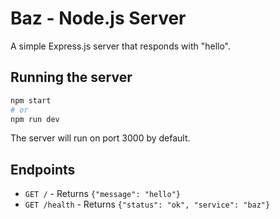 # Baz - Node.js Server

A simple Express.js server that responds with "hello".

## Running the server

```bash
npm start
# or
npm run dev
```

The server will run on port 3000 by default.

## Endpoints

- `GET /` - Returns `{"message": "hello"}`
- `GET /health` - Returns `{"status": "ok", "service": "baz"}`
